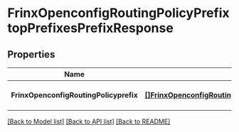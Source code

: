# FrinxOpenconfigRoutingPolicyPrefixtopPrefixesPrefixResponse

## Properties
Name | Type | Description | Notes
------------ | ------------- | ------------- | -------------
**FrinxOpenconfigRoutingPolicyprefix** | [**[]FrinxOpenconfigRoutingPolicyPrefixtopPrefixesPrefix**](frinx.openconfig.routing.policy.prefixtop.prefixes.Prefix.md) |  | [optional] [default to null]

[[Back to Model list]](../README.md#documentation-for-models) [[Back to API list]](../README.md#documentation-for-api-endpoints) [[Back to README]](../README.md)


